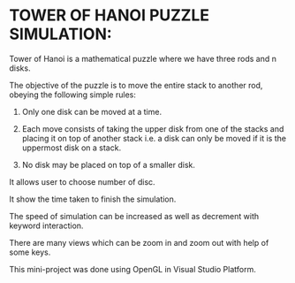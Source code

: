 # TOWER OF HANOI PUZZLE SIMULATION:

Tower of Hanoi is a mathematical puzzle where we have three rods and n disks.

The objective of the puzzle is to move the entire stack to another rod, obeying the following simple rules:

1) Only one disk can be moved at a time.

2) Each move consists of taking the upper disk from one of the stacks and placing it on top of another stack i.e. a disk can only be moved if it is the uppermost disk on a stack.

3) No disk may be placed on top of a smaller disk.

It allows user to choose number of disc.

It show the time taken to finish the simulation.

The speed of simulation can be increased as well as decrement with keyword interaction. 

There are many views which can be zoom in and zoom out with help of some keys.

This mini-project was done using OpenGL in Visual Studio Platform.
